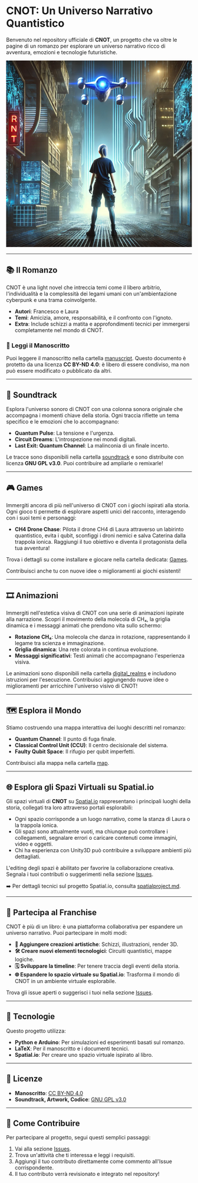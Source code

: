 # CNOT: Un Universo Narrativo Quantistico

Benvenuto nel repository ufficiale di **CNOT**, un progetto che va oltre le pagine di un romanzo per esplorare un universo narrativo ricco di avventura, emozioni e tecnologie futuristiche.

![CNOT Banner](artwork/banner_image.png)

---

## 📚 **Il Romanzo**
CNOT è una light novel che intreccia temi come il libero arbitrio, l'individualità e la complessità dei legami umani con un'ambientazione cyberpunk e una trama coinvolgente. 
- **Autori**: Francesco e Laura
- **Temi**: Amicizia, amore, responsabilità, e il confronto con l'ignoto.
- **Extra**: Include schizzi a matita e approfondimenti tecnici per immergersi completamente nel mondo di CNOT.

### 📝 Leggi il Manoscritto
Puoi leggere il manoscritto nella cartella [manuscript](manuscript). Questo documento è protetto da una licenza **CC BY-ND 4.0**: è libero di essere condiviso, ma non può essere modificato o pubblicato da altri.

---

## 🎵 **Soundtrack**
Esplora l'universo sonoro di CNOT con una colonna sonora originale che accompagna i momenti chiave della storia. Ogni traccia riflette un tema specifico e le emozioni che lo accompagnano:
- **Quantum Pulse**: La tensione e l'urgenza.
- **Circuit Dreams**: L'introspezione nei mondi digitali.
- **Last Exit: Quantum Channel**: La malinconia di un finale incerto.

Le tracce sono disponibili nella cartella [soundtrack](soundtrack/README.md) e sono distribuite con licenza **GNU GPL v3.0**. Puoi contribuire ad ampliarle o remixarle!

---

## 🎮 **Games**
Immergiti ancora di più nell'universo di CNOT con i giochi ispirati alla storia. Ogni gioco ti permette di esplorare aspetti unici del racconto, interagendo con i suoi temi e personaggi:

- **CH4 Drone Chase**: Pilota il drone CH4 di Laura attraverso un labirinto quantistico, evita i qubit, sconfiggi i droni nemici e salva Caterina dalla trappola ionica. Raggiungi il tuo obiettivo e diventa il protagonista della tua avventura!

Trova i dettagli su come installare e giocare nella cartella dedicata: [Games](games/ch4dronechase.md).

Contribuisci anche tu con nuove idee o miglioramenti ai giochi esistenti!

---

## 🎞️ **Animazioni**
Immergiti nell'estetica visiva di CNOT con una serie di animazioni ispirate alla narrazione. Scopri il movimento della molecola di CH₄, la griglia dinamica e i messaggi animati che prendono vita sullo schermo:
- **Rotazione CH₄**: Una molecola che danza in rotazione, rappresentando il legame tra scienza e immaginazione.
- **Griglia dinamica**: Una rete colorata in continua evoluzione.
- **Messaggi significativi**: Testi animati che accompagnano l'esperienza visiva.

Le animazioni sono disponibili nella cartella [digital_realms](digital_realms) e includono istruzioni per l'esecuzione. Contribuisci aggiungendo nuove idee o miglioramenti per arricchire l'universo visivo di CNOT!

---

## 🗺️ **Esplora il Mondo**
Stiamo costruendo una mappa interattiva dei luoghi descritti nel romanzo:
- **Quantum Channel**: Il punto di fuga finale.
- **Classical Control Unit (CCU)**: Il centro decisionale del sistema.
- **Faulty Qubit Space**: Il rifugio per qubit imperfetti.

Contribuisci alla mappa nella cartella [map](map).

---

## 🌐 **Esplora gli Spazi Virtuali su Spatial.io**
Gli spazi virtuali di **CNOT** su [Spatial.io](https://www.spatial.io/s/Cnot-Presentazione-6777f2362fa1edbc86c3b351?share=254166736093461738) rappresentano i principali luoghi della storia, collegati tra loro attraverso portali esplorabili:
- Ogni spazio corrisponde a un luogo narrativo, come la stanza di Laura o la trappola ionica.
- Gli spazi sono attualmente vuoti, ma chiunque può controllare i collegamenti, segnalare errori o caricare contenuti come immagini, video e oggetti.
- Chi ha esperienza con Unity3D può contribuire a sviluppare ambienti più dettagliati.

L'editing degli spazi è abilitato per favorire la collaborazione creativa. Segnala i tuoi contributi o suggerimenti nella sezione [Issues](https://github.com/francescosisini/Cnot-Franchise/issues).

➡️ Per dettagli tecnici sul progetto Spatial.io, consulta [spatialproject.md](spatialproject.md).

---

## 🌌 **Partecipa al Franchise**
CNOT è più di un libro: è una piattaforma collaborativa per espandere un universo narrativo. Puoi partecipare in molti modi:
- **🎨 Aggiungere creazioni artistiche**: Schizzi, illustrazioni, render 3D.
- **🛠️ Creare nuovi elementi tecnologici**: Circuiti quantistici, mappe logiche.
- **🗓️ Sviluppare la timeline**: Per tenere traccia degli eventi della storia.
- **🌐 Espandere lo spazio virtuale su Spatial.io**: Trasforma il mondo di CNOT in un ambiente virtuale esplorabile.

Trova gli issue aperti o suggerisci i tuoi nella sezione [Issues](https://github.com/your-repo/issues).

---

## 🔧 **Tecnologie**
Questo progetto utilizza:
- **Python e Arduino**: Per simulazioni ed esperimenti basati sul romanzo.
- **LaTeX**: Per il manoscritto e i documenti tecnici.
- **Spatial.io**: Per creare uno spazio virtuale ispirato al libro.

---

## 📜 **Licenze**
- **Manoscritto**: [CC BY-ND 4.0](https://creativecommons.org/licenses/by-nd/4.0/)
- **Soundtrack, Artwork, Codice**: [GNU GPL v3.0](https://www.gnu.org/licenses/gpl-3.0.html)

---

## 🌟 **Come Contribuire**

Per partecipare al progetto, segui questi semplici passaggi:
1. Vai alla sezione [Issues](https://github.com/francescosisini/Cnot-Franchise/issues).
2. Trova un'attività che ti interessa e leggi i requisiti.
3. Aggiungi il tuo contributo direttamente come commento all'Issue corrispondente.
4. Il tuo contributo verrà revisionato e integrato nel repository!

   
   

